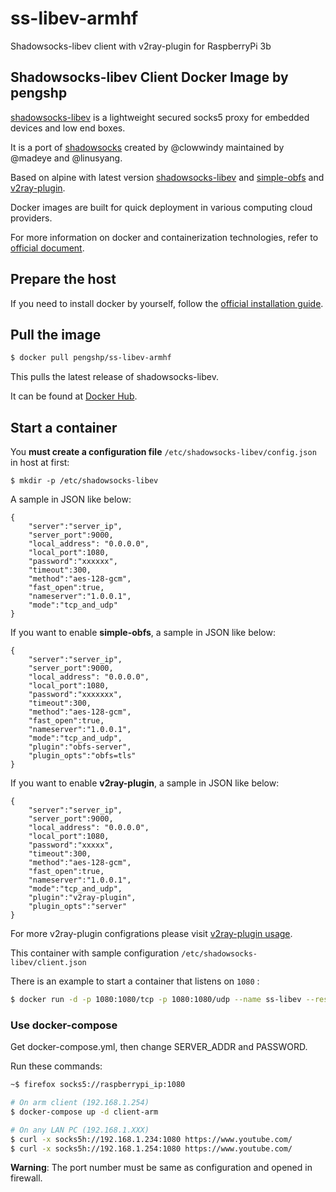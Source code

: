 # ss-libev-armhf
Shadowsocks-libev client with v2ray-plugin for RaspberryPi 3b
## Shadowsocks-libev Client Docker Image by pengshp

[shadowsocks-libev][1] is a lightweight secured socks5 proxy for embedded devices and low end boxes.

It is a port of [shadowsocks][2] created by @clowwindy maintained by @madeye and @linusyang.

Based on alpine with latest version [shadowsocks-libev](https://github.com/shadowsocks/shadowsocks-libev) and [simple-obfs](https://github.com/shadowsocks/simple-obfs) and [v2ray-plugin](https://github.com/shadowsocks/v2ray-plugin).

Docker images are built for quick deployment in various computing cloud providers.

For more information on docker and containerization technologies, refer to [official document][3].

## Prepare the host

If you need to install docker by yourself, follow the [official installation guide][4].

## Pull the image

```bash
$ docker pull pengshp/ss-libev-armhf
```

This pulls the latest release of shadowsocks-libev.

It can be found at [Docker Hub][5].

## Start a container

You **must create a configuration file**  `/etc/shadowsocks-libev/config.json` in host at first:

```
$ mkdir -p /etc/shadowsocks-libev
```

A sample in JSON like below:

```
{
    "server":"server_ip",
    "server_port":9000,
    "local_address": "0.0.0.0",
    "local_port":1080,
    "password":"xxxxxx",
    "timeout":300,
    "method":"aes-128-gcm",
    "fast_open":true,
    "nameserver":"1.0.0.1",
    "mode":"tcp_and_udp"
}
```

If you want to enable **simple-obfs**, a sample in JSON like below:

```
{
    "server":"server_ip",
    "server_port":9000,
    "local_address": "0.0.0.0",
    "local_port":1080,
    "password":"xxxxxxx",
    "timeout":300,
    "method":"aes-128-gcm",
    "fast_open":true,
    "nameserver":"1.0.0.1",
    "mode":"tcp_and_udp",
    "plugin":"obfs-server",
    "plugin_opts":"obfs=tls"
}
```

If you want to enable **v2ray-plugin**, a sample in JSON like below:

```
{
    "server":"server_ip",
    "server_port":9000,
    "local_address": "0.0.0.0",
    "local_port":1080,
    "password":"xxxxx",
    "timeout":300,
    "method":"aes-128-gcm",
    "fast_open":true,
    "nameserver":"1.0.0.1",
    "mode":"tcp_and_udp",
    "plugin":"v2ray-plugin",
    "plugin_opts":"server"
}
```

For more v2ray-plugin configrations please visit [v2ray-plugin usage][6].

This container with sample configuration `/etc/shadowsocks-libev/client.json`

There is an example to start a container that listens on `1080` :

```bash
$ docker run -d -p 1080:1080/tcp -p 1080:1080/udp --name ss-libev --restart=always -v /etc/shadowsocks-libev:/etc/shadowsocks-libev pengshp/ss-libev-armhf
```
### Use docker-compose
Get docker-compose.yml, then change SERVER_ADDR and PASSWORD.

Run these commands:
```bash
~$ firefox socks5://raspberrypi_ip:1080

# On arm client (192.168.1.254)
$ docker-compose up -d client-arm

# On any LAN PC (192.168.1.XXX)
$ curl -x socks5h://192.168.1.234:1080 https://www.youtube.com/
$ curl -x socks5h://192.168.1.254:1080 https://www.youtube.com/
```

**Warning**: The port number must be same as configuration and opened in firewall.

[1]: https://github.com/shadowsocks/shadowsocks-libev
[2]: https://shadowsocks.org/en/index.html
[3]: https://docs.docker.com/
[4]: https://docs.docker.com/install/
[5]: https://hub.docker.com/r/teddysun/shadowsocks-libev/
[6]: https://github.com/shadowsocks/v2ray-plugin#usage
